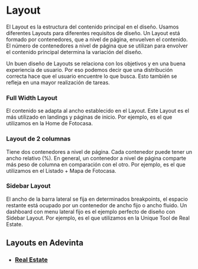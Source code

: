 # Layout

El Layout es la estructura del contenido principal en el diseño. Usamos diferentes Layouts para diferentes requisitos de diseño. 
Un Layout está formado por contenedores, que a nivel de página, envuelven el contenido. El número de contenedores a nivel de página que se utilizan para envolver el contenido principal determina la variación del diseño.

Un buen diseño de Layouts se relaciona con los objetivos y en una buena experiencia de usuario. Por eso podemos decir que una distribución correcta hace que el usuario encuentre lo que busca. Esto también se refleja en una mayor realización de tareas.

### Full Width Layout
El contenido se adapta al ancho establecido en el Layout. Este Layout es el más utilizado en landings y páginas de inicio.
Por ejemplo, es el que utilizamos en la Home de Fotocasa.

### Layout de 2 columnas
Tiene dos contenedores a nivel de página. Cada contenedor puede tener un ancho relativo (%). En general, un contenedor a nivel de página comparte más peso de columna en comparación con el otro.
Por ejemplo, es el que utilizamos en el Listado + Mapa de Fotocasa.

### Sidebar Layout
El ancho de la barra lateral se fija en determinados breakpoints, el espacio restante está ocupado por un contenedor de ancho fijo o ancho fluido. Un dashboard con menu lateral fijo es el ejemplo perfecto de diseño con Sidebar Layout.
Por ejemplo, es el que utilizamos en la Unique Tool de Real Estate.


## Layouts en Adevinta

- ### [Real Estate](https://www.figma.com/file/WiMaTLdzoiiKFPITd3ymbC/?node-id=444%3A1644)
